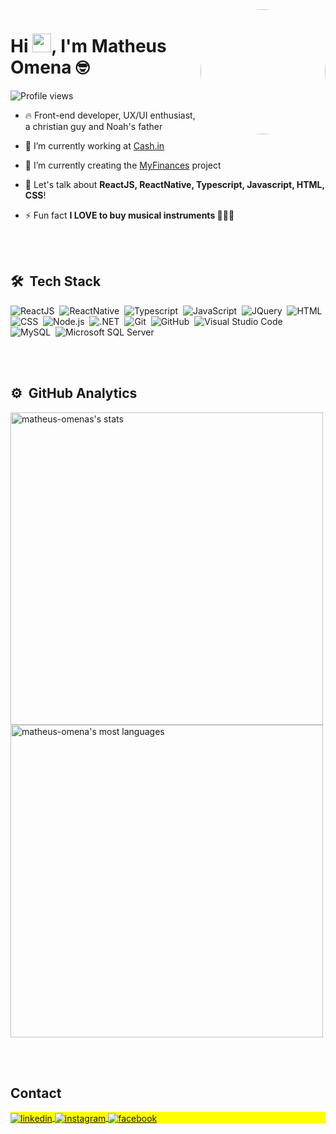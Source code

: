 <img align="right" height="200em" src="https://avatar-management--avatars.us-west-2.prod.public.atl-paas.net/62791860f29dcb0068f7f794/8dd61b79-67ce-4d18-8ea0-3e45e3aab8bc/128" style="border-radius:510px"/>
<h1 align="left">Hi <img src="https://raw.githubusercontent.com/kaueMarques/kaueMarques/master/hi.gif" height="30px">, I'm Matheus Omena 🤓</h1>
<p align="left"> <img src="https://komarev.com/ghpvc/?username=matheus-omena&color=yellow" alt="Profile views" /> </p>

- 🔥 Front-end developer, UX/UI enthusiast, a christian guy and Noah's father

- 🔭 I’m currently working at [Cash.in](https://www.cashin.com.br/)

- 🌱 I’m currently creating the [MyFinances](https://github.com/matheus-omena/my-finances-webui/tree/master/web-ui) project

- 💬 Let's talk about **ReactJS, ReactNative, Typescript, Javascript, HTML, CSS**!

- ⚡ Fun fact **I LOVE to buy musical instruments 🎸🎹🎤**



<br><br>

## 🛠 &nbsp;Tech Stack

![ReactJS](https://img.shields.io/badge/-ReactJS-05122A?style=flat&logo=react)&nbsp;
![ReactNative](https://img.shields.io/badge/-ReactNative-05122A?style=flat&logo=react)&nbsp;
![Typescript](https://img.shields.io/badge/-Typescript-05122A?style=flat&logo=typescript)&nbsp;
![JavaScript](https://img.shields.io/badge/-JavaScript-05122A?style=flat&logo=javascript)&nbsp;
![JQuery](https://img.shields.io/badge/-JQuery-05122A?style=flat&logo=jquery)&nbsp;
![HTML](https://img.shields.io/badge/-HTML-05122A?style=flat&logo=HTML5)&nbsp;
![CSS](https://img.shields.io/badge/-CSS-05122A?style=flat&logo=CSS3&logoColor=1572B6)&nbsp;
![Node.js](https://img.shields.io/badge/-Node.js-05122A?style=flat&logo=node.js)&nbsp;
![.NET](https://img.shields.io/badge/-.NET-05122A?style=flat&logo=dotnet)&nbsp;
![Git](https://img.shields.io/badge/-Git-05122A?style=flat&logo=git)&nbsp;
![GitHub](https://img.shields.io/badge/-GitHub-05122A?style=flat&logo=github)&nbsp;
![Visual Studio Code](https://img.shields.io/badge/-Visual%20Studio%20Code-05122A?style=flat&logo=visual-studio-code&logoColor=007ACC)&nbsp;
![MySQL](https://img.shields.io/badge/-MySQL-05122A?style=flat&logo=mysql)&nbsp;
![Microsoft SQL Server](https://img.shields.io/badge/-Microsoft%20SQL%20Server-05122A?style=flat&logo=microsoftsqlserver)&nbsp;

<br><br>

## ⚙️ &nbsp;GitHub Analytics

<p align="left">
<img width="500em" src="https://github-readme-stats.vercel.app/api?username=matheus-omena&show_icons=true&theme=vision-friendly-dark" alt="matheus-omenas's stats"/>
<img width="500em" src="https://github-readme-stats.vercel.app/api/top-langs/?username=matheus-omena&layout=compact&theme=vision-friendly-dark" alt="matheus-omena's most languages"/>
</p>


<br><br>

## Contact

<p align="left" style="background:yellow">
<a href="https://www.linkedin.com/in/matheus-omena/" target="_blank">
  <img align="center" src="https://img.shields.io/badge/-Linkedin-05122A?style=flat&logo=linkedin" alt="linkedin"/>
</a>
<a href="https://www.instagram.com/omatheusomena/" target="_blank">
 <img align="center" src="https://img.shields.io/badge/-Instagram-05122A?style=flat&logo=instagram" alt="instagram"/>
</a>
<a href="https://www.facebook.com/matheus.omena.16/" target="_blank">
 <img align="center" src="https://img.shields.io/badge/-Facebook-05122A?style=flat&logo=facebook" alt="facebook"/>
</a>
</p>
